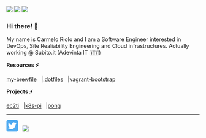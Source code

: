<p align='left'>
    <img src="https://img.shields.io/badge/OS-Linux-informational?style=flat&logo=linux&logoColor=white&color=2bbc8a">
    <img src="https://img.shields.io/badge/Code-Python-informational?style=flat&logo=python&logoColor=white&color=2bbc8a">
    <img src="https://img.shields.io/badge/Code-Golang-informational?style=flat&logo=go&logoColor=white&color=2bbc8a">
</p>

### Hi there! 👋


My name is Carmelo Riolo and I am a Software Engineer interested in DevOps, Site Realiability Engineering and Cloud infrastructures.
Actually working @ Subito.it (Adevinta IT 🇮🇹)



**Resources ⚡**

<a href="https://github.com/carmeloriolo/my-brewfile">my-brewfile</a>&nbsp;&nbsp;
|<a href="https://github.com/carmeloriolo/.dotfiles">.dotfiles</a>&nbsp;&nbsp;
|<a href="https://github.com/carmeloriolo/vagrant-bootstrap">vagrant-bootstrap</a>&nbsp;&nbsp;


**Projects ⚡**

<a href="https://github.com/carmeloriolo/ec2ti">ec2ti</a>&nbsp;&nbsp;
|<a href="https://github.com/carmeloriolo/k8s-pi">k8s-pi</a>&nbsp;&nbsp;
|<a href="https://github.com/carmeloriolo/ebiten-pong">pong</a>&nbsp;&nbsp;


<hr/>

<a href="https://twitter.com/carmelo_riolo"><img height="30" src="./imgs/twitter.png"></a>&nbsp;&nbsp;
<a href="https://www.linkedin.com/in/carmelo-riolo-628690105/"><img height="30" src="https://github.com/WaylonWalker/WaylonWalker/blob/main/icon/linkedin.png?raw=true"></a>

